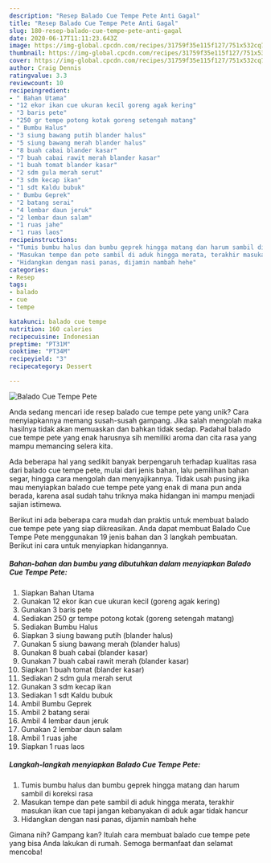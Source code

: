 ```yaml
---
description: "Resep Balado Cue Tempe Pete Anti Gagal"
title: "Resep Balado Cue Tempe Pete Anti Gagal"
slug: 180-resep-balado-cue-tempe-pete-anti-gagal
date: 2020-06-17T11:11:23.643Z
image: https://img-global.cpcdn.com/recipes/31759f35e115f127/751x532cq70/balado-cue-tempe-pete-foto-resep-utama.jpg
thumbnail: https://img-global.cpcdn.com/recipes/31759f35e115f127/751x532cq70/balado-cue-tempe-pete-foto-resep-utama.jpg
cover: https://img-global.cpcdn.com/recipes/31759f35e115f127/751x532cq70/balado-cue-tempe-pete-foto-resep-utama.jpg
author: Craig Dennis
ratingvalue: 3.3
reviewcount: 10
recipeingredient:
- " Bahan Utama"
- "12 ekor ikan cue ukuran kecil goreng agak kering"
- "3 baris pete"
- "250 gr tempe potong kotak goreng setengah matang"
- " Bumbu Halus"
- "3 siung bawang putih blander halus"
- "5 siung bawang merah blander halus"
- "8 buah cabai blander kasar"
- "7 buah cabai rawit merah blander kasar"
- "1 buah tomat blander kasar"
- "2 sdm gula merah serut"
- "3 sdm kecap ikan"
- "1 sdt Kaldu bubuk"
- " Bumbu Geprek"
- "2 batang serai"
- "4 lembar daun jeruk"
- "2 lembar daun salam"
- "1 ruas jahe"
- "1 ruas laos"
recipeinstructions:
- "Tumis bumbu halus dan bumbu geprek hingga matang dan harum sambil di koreksi rasa"
- "Masukan tempe dan pete sambil di aduk hingga merata, terakhir masukan ikan cue tapi jangan kebanyakan di aduk agar tidak hancur"
- "Hidangkan dengan nasi panas, dijamin nambah hehe"
categories:
- Resep
tags:
- balado
- cue
- tempe

katakunci: balado cue tempe 
nutrition: 160 calories
recipecuisine: Indonesian
preptime: "PT31M"
cooktime: "PT34M"
recipeyield: "3"
recipecategory: Dessert

---
```



![Balado Cue Tempe Pete](https://img-global.cpcdn.com/recipes/31759f35e115f127/751x532cq70/balado-cue-tempe-pete-foto-resep-utama.jpg)

Anda sedang mencari ide resep balado cue tempe pete yang unik? Cara menyiapkannya memang susah-susah gampang. Jika salah mengolah maka hasilnya tidak akan memuaskan dan bahkan tidak sedap. Padahal balado cue tempe pete yang enak harusnya sih memiliki aroma dan cita rasa yang mampu memancing selera kita.

Ada beberapa hal yang sedikit banyak berpengaruh terhadap kualitas rasa dari balado cue tempe pete, mulai dari jenis bahan, lalu pemilihan bahan segar, hingga cara mengolah dan menyajikannya. Tidak usah pusing jika mau menyiapkan balado cue tempe pete yang enak di mana pun anda berada, karena asal sudah tahu triknya maka hidangan ini mampu menjadi sajian istimewa.




Berikut ini ada beberapa cara mudah dan praktis untuk membuat balado cue tempe pete yang siap dikreasikan. Anda dapat membuat Balado Cue Tempe Pete menggunakan 19 jenis bahan dan 3 langkah pembuatan. Berikut ini cara untuk menyiapkan hidangannya.

<!--inarticleads1-->

##### Bahan-bahan dan bumbu yang dibutuhkan dalam menyiapkan Balado Cue Tempe Pete:

1. Siapkan  Bahan Utama
1. Gunakan 12 ekor ikan cue ukuran kecil (goreng agak kering)
1. Gunakan 3 baris pete
1. Sediakan 250 gr tempe potong kotak (goreng setengah matang)
1. Sediakan  Bumbu Halus
1. Siapkan 3 siung bawang putih (blander halus)
1. Gunakan 5 siung bawang merah (blander halus)
1. Gunakan 8 buah cabai (blander kasar)
1. Gunakan 7 buah cabai rawit merah (blander kasar)
1. Siapkan 1 buah tomat (blander kasar)
1. Sediakan 2 sdm gula merah serut
1. Gunakan 3 sdm kecap ikan
1. Sediakan 1 sdt Kaldu bubuk
1. Ambil  Bumbu Geprek
1. Ambil 2 batang serai
1. Ambil 4 lembar daun jeruk
1. Gunakan 2 lembar daun salam
1. Ambil 1 ruas jahe
1. Siapkan 1 ruas laos




<!--inarticleads2-->

##### Langkah-langkah menyiapkan Balado Cue Tempe Pete:

1. Tumis bumbu halus dan bumbu geprek hingga matang dan harum sambil di koreksi rasa
1. Masukan tempe dan pete sambil di aduk hingga merata, terakhir masukan ikan cue tapi jangan kebanyakan di aduk agar tidak hancur
1. Hidangkan dengan nasi panas, dijamin nambah hehe




Gimana nih? Gampang kan? Itulah cara membuat balado cue tempe pete yang bisa Anda lakukan di rumah. Semoga bermanfaat dan selamat mencoba!

